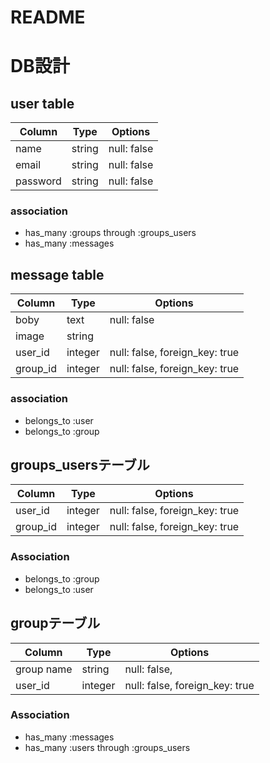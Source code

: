 # README

# DB設計

## user table

|Column|Type|Options|
|------|----|-------|
|name|string|null: false|
|email|string| null: false|
|password|string|null: false|

### association

- has_many :groups through :groups_users
- has_many :messages 

## message table

|Column|Type|Options|
|------|----|-------|
|boby|text|null: false|
|image|string| 
|user_id|integer|null: false, foreign_key: true|
|group_id|integer|null: false, foreign_key: true|

### association

- belongs_to :user
- belongs_to :group 

## groups_usersテーブル

|Column|Type|Options|
|------|----|-------|
|user_id|integer|null: false, foreign_key: true|
|group_id|integer|null: false, foreign_key: true|

### Association
- belongs_to :group
- belongs_to :user


## groupテーブル

|Column|Type|Options|
|------|----|-------|
|group name|string|null: false,|
|user_id|integer|null: false, foreign_key: true|

### Association
- has_many :messages
- has_many :users through :groups_users


